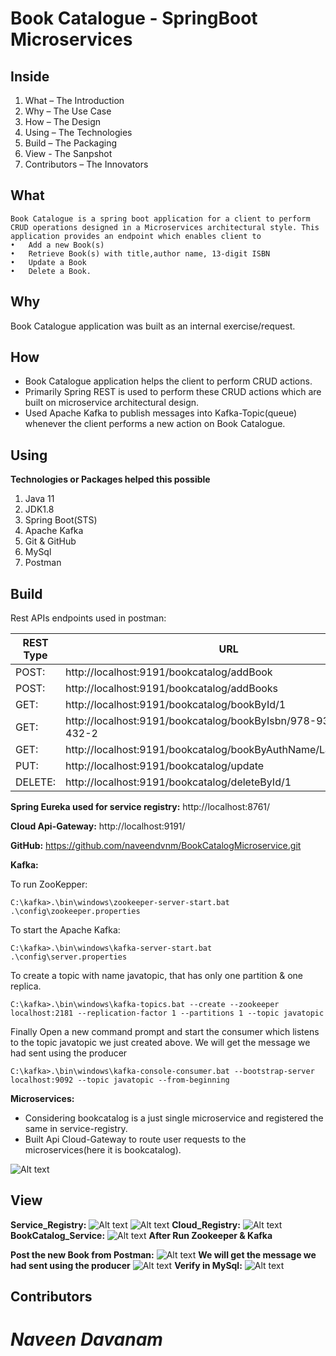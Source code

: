 # Book Catalogue - SpringBoot Microservices

## Inside

1.	What – The Introduction
2.	Why – The Use Case
3.	How – The Design
4.	Using – The Technologies
5.	Build – The Packaging
6.	View -  The Sanpshot
7.	Contributors – The Innovators

## What
    Book Catalogue is a spring boot application for a client to perform CRUD operations designed in a Microservices architectural style. This application provides an endpoint which enables client to 
    •	Add a new Book(s)
    •	Retrieve Book(s) with title,author name, 13-digit ISBN
    •	Update a Book
    •	Delete a Book.

## Why
Book Catalogue application was built as an internal exercise/request.

## How 
- Book Catalogue application helps the client to perform CRUD actions. 
- Primarily Spring REST is used to perform these CRUD actions which are built on microservice architectural design.
- Used Apache Kafka to publish messages into Kafka-Topic(queue) whenever the client performs a new action on Book Catalogue.

## Using
**Technologies or Packages helped this possible**
1.	Java 11
2.	JDK1.8
3.	Spring Boot(STS)
4.	Apache Kafka
5.	Git & GitHub
6.	MySql
7.	Postman

## Build 

Rest APIs endpoints used in postman:

| REST Type| URL |
| ------ | ------ |
| POST: 		| http://localhost:9191/bookcatalog/addBook |
| POST: 		| http://localhost:9191/bookcatalog/addBooks |
| GET: 		    | http://localhost:9191/bookcatalog/bookById/1 |
| GET: 		    | http://localhost:9191/bookcatalog/bookByIsbn/978-93-8067-432-2 |
| GET:		    | http://localhost:9191/bookcatalog/bookByAuthName/Lalit%20Kumar |
| PUT: 		    | http://localhost:9191/bookcatalog/update |
| DELETE: 	    | http://localhost:9191/bookcatalog/deleteById/1 |
	
**Spring Eureka used for service registry:**
    http://localhost:8761/

**Cloud Api-Gateway:**
	http://localhost:9191/

**GitHub:**
	https://github.com/naveendvnm/BookCatalogMicroservice.git

**Kafka:**

To run ZooKepper:

    C:\kafka>.\bin\windows\zookeeper-server-start.bat .\config\zookeeper.properties

To start the Apache Kafka:

    C:\kafka>.\bin\windows\kafka-server-start.bat .\config\server.properties

To create a topic with name javatopic, that has only one partition & one replica.

    C:\kafka>.\bin\windows\kafka-topics.bat --create --zookeeper localhost:2181 --replication-factor 1 --partitions 1 --topic javatopic

Finally Open a new command prompt and start the consumer which listens to the topic javatopic we just created above. We will get the message we had sent using the producer

    C:\kafka>.\bin\windows\kafka-console-consumer.bat --bootstrap-server localhost:9092 --topic javatopic --from-beginning

**Microservices:**

- Considering bookcatalog is a just single microservice and registered the same in service-registry.
- Built Api Cloud-Gateway to route user requests to the microservices(here it is bookcatalog).

![Alt text](C:\Users\Lenovo\Desktop\TCS\ImagesforReadMe\MSArch.png?raw=true "Optional Title")

## View

**Service_Registry:**
![Alt text](C:\Users\Lenovo\Desktop\TCS\ImagesforReadMe\ServRegi#1.png?raw=true "Optional Title")
![Alt text](C:\Users\Lenovo\Desktop\TCS\ImagesforReadMe\ServRegi#2.png?raw=true "Optional Title")
**Cloud_Registry:**
![Alt text](C:\Users\Lenovo\Desktop\TCS\ImagesforReadMe\CloudRegi#1.png?raw=true "Optional Title")
**BookCatalog_Service:**
![Alt text](C:\Users\Lenovo\Desktop\TCS\ImagesforReadMe\BookCat#1.png?raw=true "Optional Title")
**After Run Zookeeper & Kafka**

**Post the new Book from Postman:**
![Alt text](C:\Users\Lenovo\Desktop\TCS\ImagesforReadMe\PostMan#1.png?raw=true "Optional Title")
**We will get the message we had sent using the producer**
![Alt text](C:\Users\Lenovo\Desktop\TCS\ImagesforReadMe\Kafka#1.png?raw=true "Optional Title")
**Verify in MySql:**
![Alt text](C:\Users\Lenovo\Desktop\TCS\ImagesforReadMe\MySql#1.png?raw=true "Optional Title")

## Contributors

# *Naveen Davanam*
